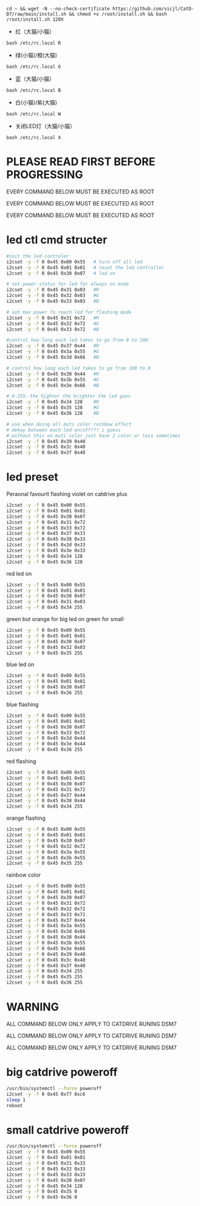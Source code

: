 
`cd ~ && wget -N --no-check-certificate https://github.com/vicjl/CatD-D7/raw/main/install.sh && chmod +x /root/install.sh && bash /root/install.sh 120X`

* 红（大猫/小猫）
 
`bash /etc/rc.local R`
 
* 绿(小猫)/橙(大猫)
 
`bash /etc/rc.local G`
 
* 蓝（大猫/小猫）
 
`bash /etc/rc.local B`
 
* 白(小猫)/紫(大猫)
 
`bash /etc/rc.local W`
 
* 关闭LED灯（大猫/小猫）
 
`bash /etc/rc.local X`


# PLEASE READ FIRST BEFORE PROGRESSING

EVERY COMMAND BELOW MUST BE EXECUTED AS ROOT

EVERY COMMAND BELOW MUST BE EXECUTED AS ROOT

EVERY COMMAND BELOW MUST BE EXECUTED AS ROOT

# led ctl cmd structer
```sh
#init the led controler
i2cset -y -f 0 0x45 0x00 0x55   # turn off all led
i2cset -y -f 0 0x45 0x01 0x01   # reset the led controller
i2cset -y -f 0 0x45 0x30 0x07   # led on

# set power status for led for always on mode
i2cset -y -f 0 0x45 0x31 0x03   #R
i2cset -y -f 0 0x45 0x32 0x03   #G
i2cset -y -f 0 0x45 0x33 0x03   #B

# set max power fo reach led for flashing mode
i2cset -y -f 0 0x45 0x31 0x72   #R
i2cset -y -f 0 0x45 0x32 0x72   #G
i2cset -y -f 0 0x45 0x33 0x72   #B

#control how long each led takes to go from 0 to 100
i2cset -y -f 0 0x45 0x37 0x44   #R
i2cset -y -f 0 0x45 0x3a 0x55   #G
i2cset -y -f 0 0x45 0x3d 0x66   #B

# control how long each led takes to go from 100 to 0
i2cset -y -f 0 0x45 0x38 0x44   #R
i2cset -y -f 0 0x45 0x3b 0x55   #G
i2cset -y -f 0 0x45 0x3e 0x66   #B

# 0-255，the highter the brighter the led goes
i2cset -y -f 0 0x45 0x34 128    #R
i2cset -y -f 0 0x45 0x35 128    #G
i2cset -y -f 0 0x45 0x36 128    #B

# use when doing all muti color rainbow effect
# dekay between each led on/off??? i guess
# without this on muti color just have 2 color or less sometimes
i2cset -y -f 0 0x45 0x39 0x40
i2cset -y -f 0 0x45 0x3c 0x40
i2cset -y -f 0 0x45 0x3f 0x40
```
# led preset

Peraonal favourit flashing violet on catdrive plus
```sh
i2cset -y -f 0 0x45 0x00 0x55
i2cset -y -f 0 0x45 0x01 0x01
i2cset -y -f 0 0x45 0x30 0x07
i2cset -y -f 0 0x45 0x31 0x72
i2cset -y -f 0 0x45 0x33 0x72
i2cset -y -f 0 0x45 0x37 0x33
i2cset -y -f 0 0x45 0x38 0x33
i2cset -y -f 0 0x45 0x3d 0x33
i2cset -y -f 0 0x45 0x3e 0x33
i2cset -y -f 0 0x45 0x34 128
i2cset -y -f 0 0x45 0x36 128
```
red led on
```sh
i2cset -y -f 0 0x45 0x00 0x55
i2cset -y -f 0 0x45 0x01 0x01
i2cset -y -f 0 0x45 0x30 0x07
i2cset -y -f 0 0x45 0x31 0x03
i2cset -y -f 0 0x45 0x34 255
```
green but orange for big led on green for small
```sh
i2cset -y -f 0 0x45 0x00 0x55
i2cset -y -f 0 0x45 0x01 0x01
i2cset -y -f 0 0x45 0x30 0x07
i2cset -y -f 0 0x45 0x32 0x03
i2cset -y -f 0 0x45 0x35 255
```
blue led on
```sh
i2cset -y -f 0 0x45 0x00 0x55
i2cset -y -f 0 0x45 0x01 0x01
i2cset -y -f 0 0x45 0x30 0x07
i2cset -y -f 0 0x45 0x36 255
```
blue flashing
```sh
i2cset -y -f 0 0x45 0x00 0x55
i2cset -y -f 0 0x45 0x01 0x01
i2cset -y -f 0 0x45 0x30 0x07
i2cset -y -f 0 0x45 0x33 0x72
i2cset -y -f 0 0x45 0x3d 0x44
i2cset -y -f 0 0x45 0x3e 0x44
i2cset -y -f 0 0x45 0x36 255
```
red flashing
```sh
i2cset -y -f 0 0x45 0x00 0x55
i2cset -y -f 0 0x45 0x01 0x01
i2cset -y -f 0 0x45 0x30 0x07
i2cset -y -f 0 0x45 0x31 0x72
i2cset -y -f 0 0x45 0x37 0x44
i2cset -y -f 0 0x45 0x38 0x44
i2cset -y -f 0 0x45 0x34 255
```
orange flashing
```sh
i2cset -y -f 0 0x45 0x00 0x55
i2cset -y -f 0 0x45 0x01 0x01
i2cset -y -f 0 0x45 0x30 0x07
i2cset -y -f 0 0x45 0x32 0x72
i2cset -y -f 0 0x45 0x3a 0x55
i2cset -y -f 0 0x45 0x3b 0x55
i2cset -y -f 0 0x45 0x35 255
```
rainbow color
```sh
i2cset -y -f 0 0x45 0x00 0x55
i2cset -y -f 0 0x45 0x01 0x01
i2cset -y -f 0 0x45 0x30 0x07
i2cset -y -f 0 0x45 0x31 0x72
i2cset -y -f 0 0x45 0x32 0x72
i2cset -y -f 0 0x45 0x33 0x72
i2cset -y -f 0 0x45 0x37 0x44
i2cset -y -f 0 0x45 0x3a 0x55
i2cset -y -f 0 0x45 0x3d 0x66
i2cset -y -f 0 0x45 0x38 0x44
i2cset -y -f 0 0x45 0x3b 0x55
i2cset -y -f 0 0x45 0x3e 0x66
i2cset -y -f 0 0x45 0x39 0x40
i2cset -y -f 0 0x45 0x3c 0x40
i2cset -y -f 0 0x45 0x3f 0x40
i2cset -y -f 0 0x45 0x34 255
i2cset -y -f 0 0x45 0x35 255
i2cset -y -f 0 0x45 0x36 255
```
# WARNING

ALL COMMAND BELOW ONLY APPLY TO CATDRIVE RUNING DSM7

ALL COMMAND BELOW ONLY APPLY TO CATDRIVE RUNING DSM7

ALL COMMAND BELOW ONLY APPLY TO CATDRIVE RUNING DSM7

# big catdrive poweroff
```sh
/usr/bin/systemctl --force poweroff
i2cset -y -f 0 0x45 0x77 0xc6
sleep 1
reboot
```

# small catdrive poweroff
```sh
/usr/bin/systemctl --force poweroff
i2cset -y -f 0 0x45 0x00 0x55
i2cset -y -f 0 0x45 0x01 0x01
i2cset -y -f 0 0x45 0x31 0x33
i2cset -y -f 0 0x45 0x32 0x33
i2cset -y -f 0 0x45 0x33 0x33
i2cset -y -f 0 0x45 0x30 0x07
i2cset -y -f 0 0x45 0x34 128
i2cset -y -f 0 0x45 0x35 0
i2cset -y -f 0 0x45 0x36 0
```
